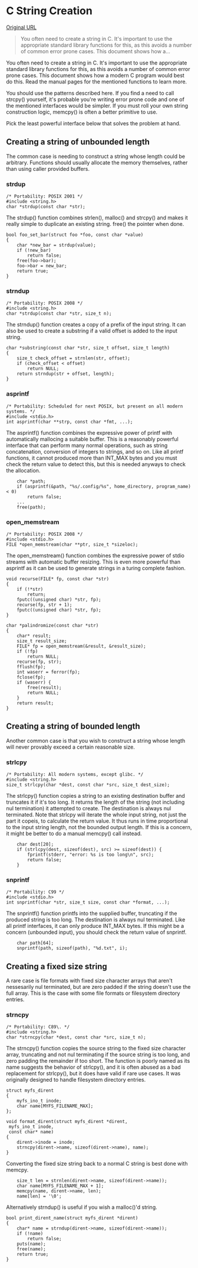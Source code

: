 # C String Creation

[Original URL](http://maxsi.org/coding/c-string-creation.html)

> You often need to create a string in C. It's important to use the appropriate standard library functions for this, as this avoids a number of common error prone cases. This document shows how a...

You often need to create a string in C. It's important to use the appropriate standard library functions for this, as this avoids a number of common error prone cases. This document shows how a modern C program would best do this. Read the manual pages for the mentioned functions to learn more.

You should use the patterns described here. If you find a need to call strcpy() yourself, it's probable you're writing error prone code and one of the mentioned interfaces would be simpler. If you must roll your own string construction logic, memcpy() is often a better primitive to use.

Pick the least powerful interface below that solves the problem at hand.

## Creating a string of unbounded length

The common case is needing to construct a string whose length could be arbitrary. Functions should usually allocate the memory themselves, rather than using caller provided buffers.

### strdup

```
/* Portability: POSIX 2001 */
#include <string.h>
char *strdup(const char *str);
```

The strdup() function combines strlen(), malloc() and strcpy() and makes it really simple to duplicate an existing string. free() the pointer when done.

```
bool foo_set_bar(struct foo *foo, const char *value)
{
    char *new_bar = strdup(value);
    if (!new_bar)
        return false;
    free(foo->bar);
    foo->bar = new_bar;
    return true;
}
```

### strndup

```
/* Portability: POSIX 2008 */
#include <string.h>
char *strdup(const char *str, size_t n);
```

The strndup() function creates a copy of a prefix of the input string. It can also be used to create a substring if a valid offset is added to the input string.

```
char *substring(const char *str, size_t offset, size_t length)
{
    size_t check_offset = strnlen(str, offset);
    if (check_offset < offset)
        return NULL;
    return strndup(str + offset, length);
}
```

### asprintf

```
/* Portability: Scheduled for next POSIX, but present on all modern systems. */
#include <stdio.h>
int asprintf(char **strp, const char *fmt, ...);
```

The asprintf() function combines the expressive power of printf with automatically mallocing a suitable buffer. This is a reasonably powerful interface that can perform many normal operations, such as string concatenation, conversion of integers to strings, and so on. Like all printf functions, it cannot produced more than INT_MAX bytes and you must check the return value to detect this, but this is needed anyways to check the allocation.

```
    char *path;
    if (asprintf(&path, "%s/.config/%s", home_directory, program_name) < 0)
        return false;
    ...
    free(path);
```

### open_memstream

```
/* Portability: POSIX 2008 */
#include <stdio.h>
FILE *open_memstream(char **ptr, size_t *sizeloc);
```

The open_memstream() function combines the expressive power of stdio streams with automatic buffer resizing. This is even more powerful than asprintf as it can be used to generate strings in a turing complete fashion.

```
void recurse(FILE* fp, const char *str)
{
    if (!*str)
        return;
    fputc((unsigned char) *str, fp);
    recurse(fp, str + 1);
    fputc((unsigned char) *str, fp);
}

char *palindromize(const char *str)
{
    char* result;
    size_t result_size;
    FILE* fp = open_memstream(&result, &result_size);
    if (!fp)
        return NULL;
    recurse(fp, str);
    fflush(fp);
    int waserr = ferror(fp);
    fclose(fp);
    if (waserr) {
        free(result);
        return NULL;
    }
    return result;
}
```

## Creating a string of bounded length

Another common case is that you wish to construct a string whose length will never provably exceed a certain reasonable size.

### strlcpy

```
/* Portability: All modern systems, except glibc. */
#include <string.h>
size_t strlcpy(char *dest, const char *src, size_t dest_size);
```

The strlcpy() function copies a string to an existing destination buffer and truncates it if it's too long. It returns the length of the string (not including nul termination) it attempted to create. The destination is always nul terminated. Note that strlcpy will iterate the whole input string, not just the part it copeis, to calculate the return value. It thus runs in time proportional to the input string length, not the bounded output length. If this is a concern, it might be better to do a manual memcpy() call instead.

```
    char dest[20];
    if (strlcpy(dest, sizeof(dest), src) >= sizeof(dest)) {
        fprintf(stderr, "error: %s is too long\n", src);
        return false;
    }
```

### snprintf

```
/* Portability: C99 */
#include <stdio.h>
int snprintf(char *str, size_t size, const char *format, ...);
```

The snprintf() function printfs into the supplied buffer, truncating if the produced string is too long. The destination is always nul terminated. Like all printf interfaces, it can only produce INT_MAX bytes. If this might be a concern (unbounded input), you should check the return value of snprintf.

```
    char path[64];
    snprintf(path, sizeof(path), "%d.txt", i);
```

## Creating a fixed size string

A rare case is file formats with fixed size character arrays that aren't nessesarily nul terminated, but are zero padded if the string doesn't use the full array. This is the case with some file formats or filesystem directory entries.

### strncpy

```
/* Portability: C89\. */
#include <string.h>
char *strncpy(char *dest, const char *src, size_t n);
```

The strncpy() function copies the source string to the fixed size character array, truncating and not nul terminating if the source string is too long, and zero padding the remainder if too short. The function is poorly named as its name suggests the behavior of strlcpy(), and it is often abused as a bad replacement for strlcpy(), but it does have valid if rare use cases. It was originally designed to handle filesystem directory entries.

```
struct myfs_dirent
{
    myfs_ino_t inode;
    char name[MYFS_FILENAME_MAX];
};

void format_dirent(struct myfs_dirent *dirent,
 myfs_ino_t inode,
 const char* name)
{
    dirent->inode = inode;
    strncpy(dirent->name, sizeof(dirent->name), name);
}
```

Converting the fixed size string back to a normal C string is best done with memcpy.

```
    size_t len = strnlen(dirent->name, sizeof(dirent->name));
    char name[MYFS_FILENAME_MAX + 1];
    memcpy(name, dirent->name, len);
    name[len] = '\0';
```

Alternatively strndup() is useful if you wish a malloc()'d string.

```
bool print_dirent_name(struct myfs_dirent *dirent)
{
    char* name = strndup(dirent->name, sizeof(dirent->name));
    if (!name)
        return false;
    puts(name);
    free(name);
    return true;
}
```
